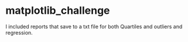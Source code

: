 # matplotlib_challenge

I included reports that save to a txt file for both Quartiles and outliers and regression.



